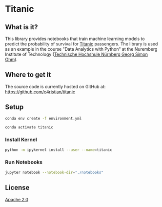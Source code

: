 # Titanic

## What is it?
This library provides notebooks that train machine learning models to predict the 
probability of survival for [Titanic](https://en.wikipedia.org/wiki/Titanic) passengers. 
The library is used as an example in the course "Data Analytics with Python" at the Nuremberg Institute 
of Technology ([Technische Hochshule Nürnberg Georg Simon Ohm](https://www.th-nuernberg.de/en/)).

## Where to get it
The source code is currently hosted on GitHub at:
https://github.com/c4ristian/titanic

## Setup
```sh
conda env create -f environment.yml

conda activate titanic
```

### Install Kernel 
```sh
python -m ipykernel install --user --name=titanic
```

### Run Notebooks
```sh
jupyter notebook --notebook-dir="./notebooks"
```

## License
[Apache 2.0](LICENSE.txt)
